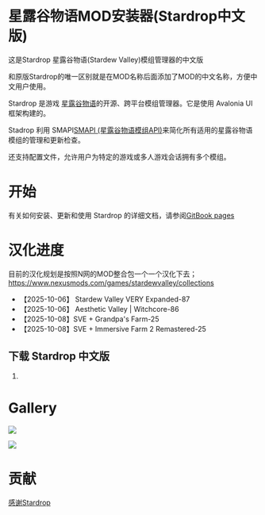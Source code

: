 # 星露谷物语MOD安装器(Stardrop中文版)

这是Stardrop 星露谷物语(Stardew Valley)模组管理器的中文版

和原版Stardrop的唯一区别就是在MOD名称后面添加了MOD的中文名称，方便中文用户使用。

Stardrop 是游戏 [星露谷物语](https://www.stardewvalley.net/)的开源、跨平台模组管理器。它是使用 Avalonia UI 框架构建的。

Stadrop 利用 SMAPI[SMAPI (星露谷物语模组API)](https://smapi.io/)来简化所有适用的星露谷物语模组的管理和更新检查。

还支持配置文件，允许用户为特定的游戏或多人游戏会话拥有多个模组。


# 开始
有关如何安装、更新和使用 Stardrop 的详细文档，请参阅[GitBook pages](https://floogen.gitbook.io/stardrop/)

# 汉化进度
目前的汉化规划是按照N网的MOD整合包一个一个汉化下去；
https://www.nexusmods.com/games/stardewvalley/collections

- 【2025-10-06】 Stardew Valley VERY Expanded-87
- 【2025-10-06】 Aesthetic Valley | Witchcore-86
- 【2025-10-08】SVE + Grandpa's Farm-25
- 【2025-10-08】SVE + Immersive Farm 2 Remastered-25

## 下载 Stardrop 中文版
1. 

# Gallery

![](https://imgur.com/WdjwfnG.gif)

![](https://imgur.com/kalsOjS.gif)


# 贡献
[感谢Stardrop](https://github.com/Floogen/Stardrop)